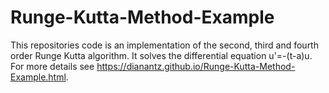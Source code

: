 # Runge-Kutta-Method-Example
This repositories code is an implementation of the second, 
third and fourth order Runge Kutta algorithm. 
It solves the differential equation u'=-(t-a)u. 
For more details see https://dianantz.github.io/Runge-Kutta-Method-Example.html.
